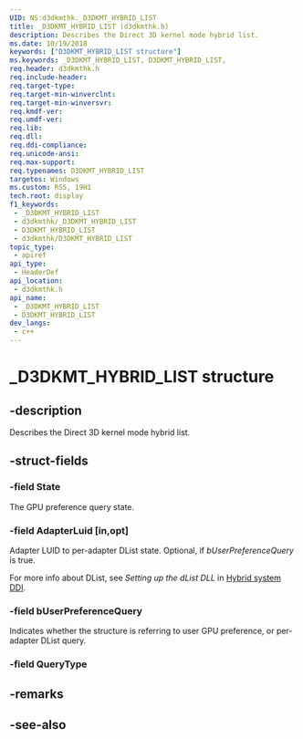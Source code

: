 ```yaml
---
UID: NS:d3dkmthk._D3DKMT_HYBRID_LIST
title: _D3DKMT_HYBRID_LIST (d3dkmthk.h)
description: Describes the Direct 3D kernel mode hybrid list.
ms.date: 10/19/2018
keywords: ["D3DKMT_HYBRID_LIST structure"]
ms.keywords: _D3DKMT_HYBRID_LIST, D3DKMT_HYBRID_LIST,
req.header: d3dkmthk.h
req.include-header: 
req.target-type: 
req.target-min-winverclnt: 
req.target-min-winversvr: 
req.kmdf-ver: 
req.umdf-ver: 
req.lib: 
req.dll: 
req.ddi-compliance: 
req.unicode-ansi: 
req.max-support: 
req.typenames: D3DKMT_HYBRID_LIST
targetos: Windows
ms.custom: RS5, 19H1
tech.root: display
f1_keywords:
 - _D3DKMT_HYBRID_LIST
 - d3dkmthk/_D3DKMT_HYBRID_LIST
 - D3DKMT_HYBRID_LIST
 - d3dkmthk/D3DKMT_HYBRID_LIST
topic_type:
 - apiref
api_type:
 - HeaderDef
api_location:
 - d3dkmthk.h
api_name:
 - _D3DKMT_HYBRID_LIST
 - D3DKMT_HYBRID_LIST
dev_langs:
 - c++
---
```


# _D3DKMT_HYBRID_LIST structure


## -description

Describes the Direct 3D kernel mode hybrid list.

## -struct-fields

### -field State

The GPU preference query state.

### -field AdapterLuid [in,opt]

Adapter LUID to per-adapter DList state. Optional, if *bUserPreferenceQuery* is true. 

For more info about DList, see *Setting up the dList DLL* in [Hybrid system DDI](/windows-hardware/drivers/display/hybrid-system-ddi).

### -field bUserPreferenceQuery

 
Indicates whether the structure is referring to user GPU preference, or per-adapter DList query.

### -field QueryType

## -remarks

## -see-also

